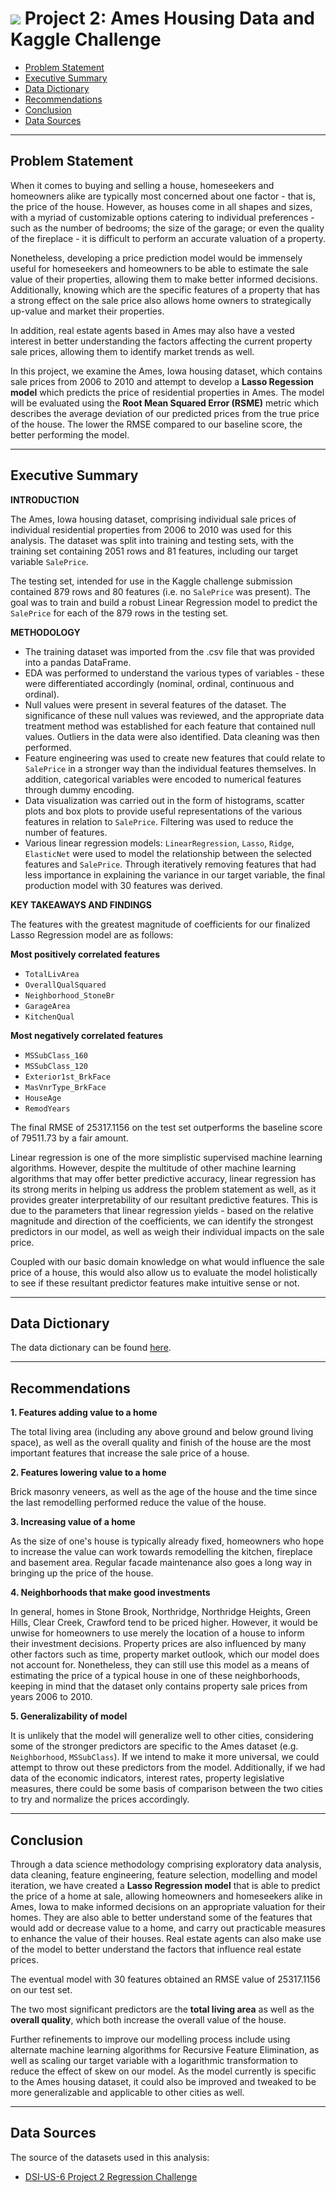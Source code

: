 # ![](https://ga-dash.s3.amazonaws.com/production/assets/logo-9f88ae6c9c3871690e33280fcf557f33.png) Project 2: Ames Housing Data and Kaggle Challenge

 - [Problem Statement](#Problem-Statement)
 - [Executive Summary](#Executive-Summary)
 - [Data Dictionary](#Data-Dictionary)
 - [Recommendations](#Recommendations)
 - [Conclusion](#Conclusion)
 - [Data Sources](#Data-Sources)

---
## Problem Statement

When it comes to buying and selling a house, homeseekers and homeowners alike are typically most concerned about one factor - that is, the price of the house. However, as houses come in all shapes and sizes, with a myriad of customizable options catering to individual preferences - such as the number of bedrooms; the size of the garage; or even the quality of the fireplace - it is difficult to perform an accurate valuation of a property. 

Nonetheless, developing a price prediction model would be immensely useful for homeseekers and homeowners to be able to estimate the sale value of their properties, allowing them to make better informed decisions. Additionally, knowing which are the specific features of a property that has a strong effect on the sale price also allows home owners to strategically up-value and market their properties.

In addition, real estate agents based in Ames may also have a vested interest in better understanding the factors affecting the current property sale prices, allowing them to identify market trends as well. 

In this project, we examine the Ames, Iowa housing dataset, which contains sale prices from 2006 to 2010 and attempt to develop a **Lasso Regession model** which predicts the price of residential properties in Ames. The model will be evaluated using the **Root Mean Squared Error (RSME)** metric which describes the average deviation of our predicted prices from the true price of the house. The lower the RMSE compared to our baseline score, the better performing the model.

---
## Executive Summary
**INTRODUCTION**

The Ames, Iowa housing dataset, comprising individual sale prices of individual residential properties from 2006 to 2010 was used for this analysis. The dataset was split into training and testing sets, with the training set containing 2051 rows and 81 features, including our target variable `SalePrice`. 

The testing set, intended for use in the Kaggle challenge submission contained 879 rows and 80 features (i.e. no `SalePrice` was present). The goal was to train and build a robust Linear Regression model to predict the `SalePrice` for each of the 879 rows in the testing set.

**METHODOLOGY**

- The training dataset was imported from the .csv file that was provided into a pandas DataFrame.
- EDA was performed to understand the various types of variables - these were differentiated accordingly (nominal, ordinal, continuous and ordinal).
- Null values were present in several features of the dataset. The significance of these null values was reviewed, and the appropriate data treatment method was established for each feature that contained null values. Outliers in the data were also identified. Data cleaning was then performed.
- Feature engineering was used to create new features that could relate to `SalePrice` in a stronger way than the individual features themselves. In addition, categorical variables were encoded to numerical features through dummy encoding.
- Data visualization was carried out in the form of histograms, scatter plots and box plots to provide useful representations of the various features in relation to `SalePrice`. Filtering was used to reduce the number of features.
- Various linear regression models: `LinearRegression`, `Lasso`, `Ridge`, `ElasticNet` were used to model the relationship between the selected features and `SalePrice`. Through iteratively removing features that had less importance in explaining the variance in our target variable, the final production model with 30 features was derived.

**KEY TAKEAWAYS AND FINDINGS**

The features with the greatest magnitude of coefficients for our finalized Lasso Regression model are as follows:

**Most positively correlated features**
- `TotalLivArea`
- `OverallQualSquared`
- `Neighborhood_StoneBr`
- `GarageArea`
- `KitchenQual`

**Most negatively correlated features**
- `MSSubClass_160`
- `MSSubClass_120`
- `Exterior1st_BrkFace`
- `MasVnrType_BrkFace`
- `HouseAge`
- `RemodYears`

The final RMSE of $25317.1156$ on the test set outperforms the baseline score of $79511.73$ by a fair amount.

Linear regression is one of the more simplistic supervised machine learning algorithms. However, despite the multitude of other machine learning algorithms that may offer better predictive accuracy, linear regression has its strong merits in helping us address the problem statement as well, as it provides greater interpretability of our resultant predictive features. This is due to the parameters that linear regression yields - based on the relative magnitude and direction of the coefficients, we can identify the strongest predictors in our model, as well as weigh their individual impacts on the sale price.

Coupled with our basic domain knowledge on what would influence the sale price of a house, this would also allow us to evaluate the model holistically to see if these resultant predictor features make intuitive sense or not.

---
## Data Dictionary

The data dictionary can be found [here](http://jse.amstat.org/v19n3/decock/DataDocumentation.txt).

---
## Recommendations 

**1. Features adding value to a home**

The total living area (including any above ground and below ground living space), as well as the overall quality and finish of the house are the most important features that increase the sale price of a house.

**2. Features lowering value to a home**

Brick masonry veneers, as well as the age of the house and the time since the last remodelling performed reduce the value of the house.

**3. Increasing value of a home**

As the size of one's house is typically already fixed, homeowners who hope to increase the value can work towards remodelling the kitchen, fireplace and basement area. Regular facade maintenance also goes a long way in bringing up the price of the house. 

**4. Neighborhoods that make good investments** 

In general, homes in Stone Brook, Northridge, Northridge Heights, Green Hills, Clear Creek, Crawford tend to be priced higher. However, it would be unwise for homeowners to use merely the location of a house to inform their investment decisions. Property prices are also influenced by many other factors such as time, property market outlook, which our model does not account for. Nonetheless, they can still use this model as a means of estimating the price of a typical house in one of these neighborhoods, keeping in mind that the dataset only contains property sale prices from years 2006 to 2010.

**5. Generalizability of model**

It is unlikely that the model will generalize well to other cities, considering some of the stronger predictors are specific to the Ames dataset (e.g. `Neighborhood`, `MSSubClass`). If we intend to make it more universal, we could attempt to throw out these predictors from the model. Additionally, if we had data of the economic indicators, interest rates, property legislative measures, there could be some basis of comparison between the two cities to try and normalize the prices accordingly.

--- 
## Conclusion

Through a data science methodology comprising exploratory data analysis, data cleaning, feature engineering, feature selection, modelling and model iteration, we have created a  **Lasso Regression model**  that is able to predict the price of a home at sale, allowing homeowners and homeseekers alike in Ames, Iowa to make informed decisions on an appropriate valuation for their homes. They are also able to better understand some of the features that would add or decrease value to a home, and carry out practicable measures to enhance the value of their houses. Real estate agents can also make use of the model to better understand the factors that influence real estate prices.

The eventual model with 30 features obtained an RMSE value of $25317.1156$  on our test set.

The two most significant predictors are the  **total living area**  as well as the  **overall quality**, which both increase the overall value of the house.

Further refinements to improve our modelling process include using alternate machine learning algorithms for Recursive Feature Elimination, as well as scaling our target variable with a logarithmic transformation to reduce the effect of skew on our model. As the model currently is specific to the Ames housing dataset, it could also be improved and tweaked to be more generalizable and applicable to other cities as well.

--- 

## Data Sources
The source of the datasets used in this analysis: 
- [DSI-US-6 Project 2 Regression Challenge](https://www.kaggle.com/c/dsi-us-6-project-2-regression-challenge/data)